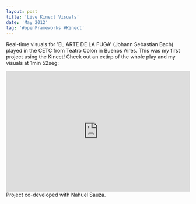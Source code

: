 ```yaml
---
layout: post
title: 'Live Kinect Visuals'
date: 'May 2012'
tag: '#openFrameworks #Kinect'
---
```

Real-time visuals for 'EL ARTE DE LA FUGA' (Johann Sebastian Bach) played in the CETC from Teatro Colón in Buenos Aires. This was my first project using the Kinect!
Check out an extirp of the whole play and my visuals at 1min 52seg:
<iframe width="100%" height="330" src="https://www.youtube.com/embed/-cwmNcLTn6g?start=112&end=133" frameborder="0" allowfullscreen></iframe>
Project co-developed with Nahuel Sauza.

